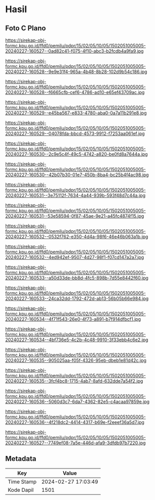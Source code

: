 # Hasil

## Foto C Plano

https://sirekap-obj-formc.kpu.go.id/ffd0/pemilu/pdpr/15/02/05/10/05/1502051005005-20240227-160527--0ad82c41-f075-4f10-abc3-b2fcdb4a9fa9.jpg

https://sirekap-obj-formc.kpu.go.id/ffd0/pemilu/pdpr/15/02/05/10/05/1502051005005-20240227-160528--9e9e31f4-965a-4b48-8b28-102d9b54c186.jpg

https://sirekap-obj-formc.kpu.go.id/ffd0/pemilu/pdpr/15/02/05/10/05/1502051005005-20240227-160528--f6665cfb-cef6-4786-ad10-e65ef43709ac.jpg

https://sirekap-obj-formc.kpu.go.id/ffd0/pemilu/pdpr/15/02/05/10/05/1502051005005-20240227-160529--e45ba567-e833-4780-aba0-0a7a11b291e8.jpg

https://sirekap-obj-formc.kpu.go.id/ffd0/pemilu/pdpr/15/02/05/10/05/1502051005005-20240227-160529--04078fda-bbcd-4573-9912-f7253aa061ef.jpg

https://sirekap-obj-formc.kpu.go.id/ffd0/pemilu/pdpr/15/02/05/10/05/1502051005005-20240227-160530--2c9e5c4f-49c5-4742-a820-be0fd8a7644a.jpg

https://sirekap-obj-formc.kpu.go.id/ffd0/pemilu/pdpr/15/02/05/10/05/1502051005005-20240227-160530--42b07b30-01e7-450b-8ba4-bc25b4f4ac98.jpg

https://sirekap-obj-formc.kpu.go.id/ffd0/pemilu/pdpr/15/02/05/10/05/1502051005005-20240227-160531--3e75112f-7634-4a44-939b-593f48d7c44a.jpg

https://sirekap-obj-formc.kpu.go.id/ffd0/pemilu/pdpr/15/02/05/10/05/1502051005005-20240227-160531--53e58594-0f87-45ae-9e21-a45fc4874f15.jpg

https://sirekap-obj-formc.kpu.go.id/ffd0/pemilu/pdpr/15/02/05/10/05/1502051005005-20240227-160532--0532f762-e350-4d4a-98f6-46e46b063a1b.jpg

https://sirekap-obj-formc.kpu.go.id/ffd0/pemilu/pdpr/15/02/05/10/05/1502051005005-20240227-160532--4ed942ef-9507-4d27-98f1-f07cd147a2a7.jpg

https://sirekap-obj-formc.kpu.go.id/ffd0/pemilu/pdpr/15/02/05/10/05/1502051005005-20240227-160533--a50d33de-bb8d-4fc5-898b-7d55e8442f60.jpg

https://sirekap-obj-formc.kpu.go.id/ffd0/pemilu/pdpr/15/02/05/10/05/1502051005005-20240227-160533--24ca32dd-1792-472d-ab13-56b05b66e984.jpg

https://sirekap-obj-formc.kpu.go.id/ffd0/pemilu/pdpr/15/02/05/10/05/1502051005005-20240227-160534--4f71f543-26e0-4f73-a891-b7f914dfbcf1.jpg

https://sirekap-obj-formc.kpu.go.id/ffd0/pemilu/pdpr/15/02/05/10/05/1502051005005-20240227-160534--4bf736e5-4c2b-4c48-9910-3f33ebb4c6e2.jpg

https://sirekap-obj-formc.kpu.go.id/ffd0/pemilu/pdpr/15/02/05/10/05/1502051005005-20240227-160535--905025aa-f05f-4326-95eb-dbeb1e81d42c.jpg

https://sirekap-obj-formc.kpu.go.id/ffd0/pemilu/pdpr/15/02/05/10/05/1502051005005-20240227-160535--3fcf4bc8-1715-4ab7-8afd-632dde7a54f2.jpg

https://sirekap-obj-formc.kpu.go.id/ffd0/pemilu/pdpr/15/02/05/10/05/1502051005005-20240227-160536--5060d3c7-6da7-4362-82e5-c4acaa97859e.jpg

https://sirekap-obj-formc.kpu.go.id/ffd0/pemilu/pdpr/15/02/05/10/05/1502051005005-20240227-160536--4f218dc2-4414-4317-b69e-f2eeef36a5d7.jpg

https://sirekap-obj-formc.kpu.go.id/ffd0/pemilu/pdpr/15/02/05/10/05/1502051005005-20240227-160527--7749ef08-7a5e-446d-afa9-3dfdb97b7220.jpg


## Metadata

| Key        | Value               |
| ---------- | ------------------- |
| Time Stamp | 2024-02-27 17:03:49 |
| Kode Dapil | 1501                |



